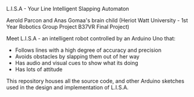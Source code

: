 L.I.S.A - Your Line Intelligent Slapping Automaton

Aerold Parcon and Anas Gomaa's brain child (Heriot Watt University - 1st Year Robotics Group Project B37VR Final Project)

Meet L.I.S.A - an intelligent robot controlled by an Arduino Uno that:
- Follows lines with a high degree of accuracy and precision
- Avoids obstacles by slapping them out of her way
- Has audio and visual cues to show what its doing
- Has lots of attitude

This repository houses all the source code, and other Arduino sketches used in the design and implementation of L.I.S.A.
